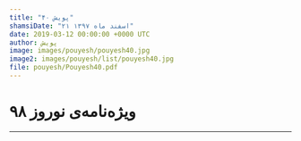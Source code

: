 ```yaml
---
title: "پویش ۴۰"
shamsiDate: "۲۱ اسفند ماه ۱۳۹۷"
date: 2019-03-12 00:00:00 +0000 UTC
author: پویش
image: images/pouyesh/pouyesh40.jpg
image2: images/pouyesh/list/pouyesh40.jpg
file: pouyesh/Pouyesh40.pdf
---
```


ویژه‌نامه‌ی نوروز ۹۸
===============

----
